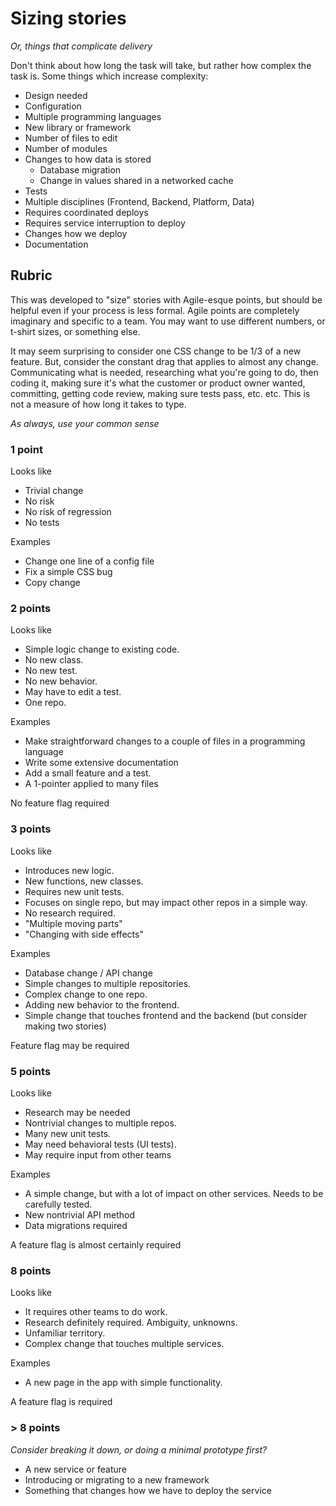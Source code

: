 # Sizing stories

*Or, things that complicate delivery*

Don't think about how long the task will take, but rather how complex the task is. Some things which increase complexity:

- Design needed
- Configuration
- Multiple programming languages
- New library or framework
- Number of files to edit
- Number of modules
- Changes to how data is stored 
    - Database migration
    - Change in values shared in a networked cache
- Tests
- Multiple disciplines (Frontend, Backend, Platform, Data)
- Requires coordinated deploys
- Requires service interruption to deploy
- Changes how we deploy
- Documentation

## Rubric 

This was developed to "size" stories with Agile-esque points, but should be helpful even if your process is less formal.
Agile points are completely imaginary and specific to a team. You may want to use different numbers, or t-shirt sizes, or something else.

It may seem surprising to consider one CSS change to be 1/3 of a new feature. But, consider the constant drag that applies to almost any change.
Communicating what is needed, researching what you're going to do, then coding it, making sure it's what the customer or product owner wanted, 
committing, getting code review, making sure tests pass, etc. etc. This is not a measure of how long it takes to type.

*As always, use your common sense*

### 1 point

Looks like

- Trivial change
- No risk
- No risk of regression
- No tests

Examples

- Change one line of a config file
- Fix a simple CSS bug
- Copy change

### 2 points

Looks like

- Simple logic change to existing code. 
- No new class. 
- No new test. 
- No new behavior. 
- May have to edit a test. 
- One repo.

Examples

- Make straightforward changes to a couple of files in a programming language
- Write some extensive documentation
- Add a small feature and a test.
- A 1-pointer applied to many files

No feature flag required
 
### 3 points

Looks like

- Introduces new logic. 
- New functions, new classes. 
- Requires new unit tests. 
- Focuses on single repo, but may impact other repos in a simple way. 
- No research required.
- "Multiple moving parts"
- "Changing with side effects"

Examples

- Database change / API change
- Simple changes to multiple repositories.
- Complex change to one repo.
- Adding new behavior to the frontend.
- Simple change that touches frontend and the backend (but consider making two stories)
 
Feature flag may be required

### 5 points

Looks like

- Research may be needed
- Nontrivial changes to multiple repos. 
- Many new unit tests. 
- May need behavioral tests (UI tests).
- May require input from other teams

Examples

- A simple change, but with a lot of impact on other services. Needs to be carefully tested.
- New nontrivial API method
- Data migrations required

A feature flag is almost certainly required

### 8 points

Looks like

- It requires other teams to do work. 
- Research definitely required. Ambiguity, unknowns.
- Unfamiliar territory.
- Complex change that touches multiple services.

Examples
 
- A new page in the app with simple functionality.

A feature flag is required
 
### &gt; 8 points 

*Consider breaking it down, or doing a minimal prototype first?*

- A new service or feature
- Introducing or migrating to a new framework
- Something that changes how we have to deploy the service
